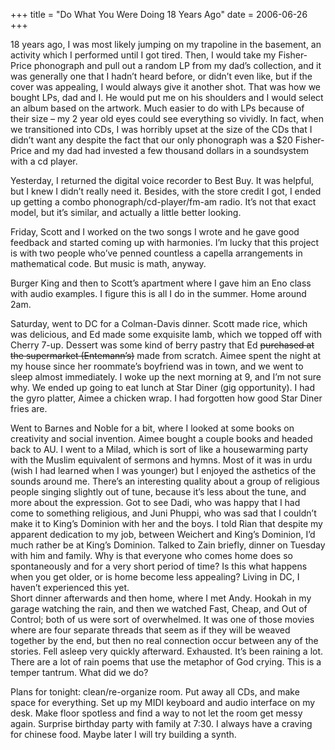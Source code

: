 +++
title = "Do What You Were Doing 18 Years Ago"
date = 2006-06-26
+++

18 years ago, I was most likely jumping on my trapoline in the basement, an activity which I performed until I got tired. Then, I would take my Fisher-Price phonograph and pull out a random LP from my dad&#8217;s collection, and it was generally one that I hadn&#8217;t heard before, or didn&#8217;t even like, but if the cover was appealing, I would always give it another shot. That was how we bought LPs, dad and I. He would put me on his shoulders and I would select an album based on the artwork. Much easier to do with LPs because of their size &#8211; my 2 year old eyes could see everything so vividly. In fact, when we transitioned into CDs, I was horribly upset at the size of the CDs that I didn&#8217;t want any despite the fact that our only phonograph was a $20 Fisher-Price and my dad had invested a few thousand dollars in a soundsystem with a cd player.

Yesterday, I returned the digital voice recorder to Best Buy. It was helpful, but I knew I didn&#8217;t really need it. Besides, with the store credit I got, I ended up getting a combo <a title="phonograph/cd-player/fm-am radio">phonograph/cd-player/fm-am radio</a>. It&#8217;s not that exact model, but it&#8217;s similar, and actually a little better looking.

Friday, Scott and I worked on the two songs I wrote and he gave good feedback and started coming up with harmonies. I&#8217;m lucky that this project is with two people who&#8217;ve penned countless a capella arrangements in mathematical code. But music is math, anyway.

Burger King and then to Scott&#8217;s apartment where I gave him an Eno class with audio examples. I figure this is all I do in the summer. Home around 2am.

Saturday, went to DC for a Colman-Davis dinner. Scott made rice, which was delicious, and Ed made some exquisite lamb, which we topped off with Cherry 7-up. Dessert was some kind of berry pastry that Ed <strike>purchased at the supermarket (Entemann&#8217;s)</strike> made from scratch. Aimee spent the night at my house since her roommate&#8217;s boyfriend was in town, and we went to sleep almost immediately. I woke up the next morning at 9, and I&#8217;m not sure why. We ended up going to eat lunch at Star Diner (gig opportunity). I had the gyro platter, Aimee a chicken wrap. I had forgotten how good Star Diner fries are.

Went to Barnes and Noble for a bit, where I looked at some books on creativity and social invention. Aimee bought a couple books and headed back to AU. I went to a Milad, which is sort of like a housewarming party with the Muslim equivalent of sermons and hymns. Most of it was in urdu (wish I had learned when I was younger) but I enjoyed the asthetics of the sounds around me. There&#8217;s an interesting quality about a group of religious people singing slightly out of tune, because it&#8217;s less about the tune, and more about the expression. Got to see Dadi, who was happy that I had come to something religious, and Juni Phuppi, who was sad that I couldn&#8217;t make it to King&#8217;s Dominion with her and the boys. I told Rian that despite my apparent dedication to my job, between Weichert and King&#8217;s Dominion, I&#8217;d much rather be at King&#8217;s Dominion. Talked to Zain briefly, dinner on Tuesday with him and family. Why is that everyone who comes home does so spontaneously and for a very short period of time? Is this what happens when you get older, or is home become less appealing? Living in DC, I haven&#8217;t experienced this yet.  
Short dinner afterwards and then home, where I met Andy. Hookah in my garage watching the rain, and then we watched Fast, Cheap, and Out of Control; both of us were sort of overwhelmed. It was one of those movies where are four separate threads that seem as if they will be weaved together by the end, but then no real connection occur between any of the stories. Fell asleep very quickly afterward. Exhausted. It&#8217;s been raining a lot. There are a lot of rain poems that use the metaphor of God crying. This is a temper tantrum. What did we do?

Plans for tonight: clean/re-organize room. Put away all CDs, and make space for everything. Set up my MIDI keyboard and audio interface on my desk. Make floor spotless and find a way to not let the room get messy again. Surprise birthday party with family at 7:30. I always have a craving for chinese food. Maybe later I will try building a synth.